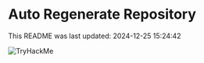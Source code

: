 # Auto Regenerate Repository

This README was last updated: 2024-12-25 15:24:42

 ![TryHackMe](https://tryhackme.com/badge/533634)